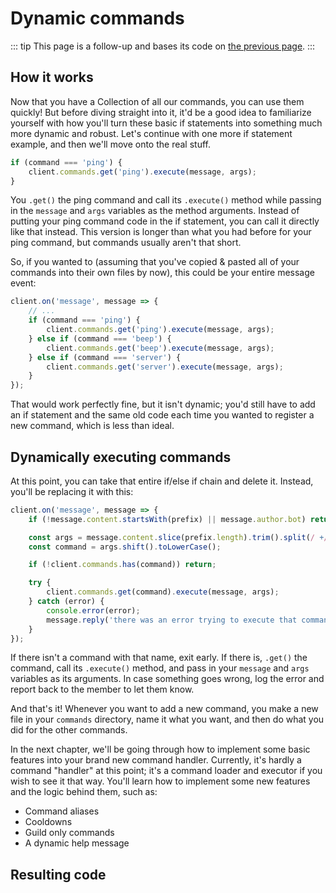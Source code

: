# Dynamic commands

::: tip
This page is a follow-up and bases its code on [the previous page](/command-handling/).
:::

## How it works

Now that you have a Collection of all our commands, you can use them quickly! But before diving straight into it, it'd be a good idea to familiarize yourself with how you'll turn these basic if statements into something much more dynamic and robust. Let's continue with one more if statement example, and then we'll move onto the real stuff.

```js {2}
if (command === 'ping') {
	client.commands.get('ping').execute(message, args);
}
```

You `.get()` the ping command and call its `.execute()` method while passing in the `message` and `args` variables as the method arguments. Instead of putting your ping command code in the if statement, you can call it directly like that instead. This version is longer than what you had before for your ping command, but commands usually aren't that short.

So, if you wanted to (assuming that you've copied & pasted all of your commands into their own files by now), this could be your entire message event:

```js {3-9}
client.on('message', message => {
	// ...
	if (command === 'ping') {
		client.commands.get('ping').execute(message, args);
	} else if (command === 'beep') {
		client.commands.get('beep').execute(message, args);
	} else if (command === 'server') {
		client.commands.get('server').execute(message, args);
	}
});
```

That would work perfectly fine, but it isn't dynamic; you'd still have to add an if statement and the same old code each time you wanted to register a new command, which is less than ideal.

## Dynamically executing commands

At this point, you can take that entire if/else if chain and delete it. Instead, you'll be replacing it with this:

```js {7-14}
client.on('message', message => {
	if (!message.content.startsWith(prefix) || message.author.bot) return;

	const args = message.content.slice(prefix.length).trim().split(/ +/);
	const command = args.shift().toLowerCase();

	if (!client.commands.has(command)) return;

	try {
		client.commands.get(command).execute(message, args);
	} catch (error) {
		console.error(error);
		message.reply('there was an error trying to execute that command!');
	}
});
```

If there isn't a command with that name, exit early. If there is, `.get()` the command, call its `.execute()` method, and pass in your `message` and `args` variables as its arguments. In case something goes wrong, log the error and report back to the member to let them know.

And that's it! Whenever you want to add a new command, you make a new file in your `commands` directory, name it what you want, and then do what you did for the other commands.

In the next chapter, we'll be going through how to implement some basic features into your brand new command handler. Currently, it's hardly a command "handler" at this point; it's a command loader and executor if you wish to see it that way. You'll learn how to implement some new features and the logic behind them, such as:

* Command aliases
* Cooldowns
* Guild only commands
* A dynamic help message

## Resulting code

<resulting-code />
